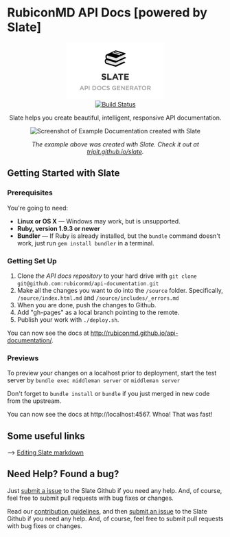 RubiconMD API Docs [powered by Slate]
========

<p align="center">
  <img src="https://raw.githubusercontent.com/lord/img/master/logo-slate.png" alt="Slate: API Documentation Generator" width="226">
  <br>
  <a href="https://travis-ci.org/tripit/slate"><img src="https://travis-ci.org/tripit/slate.svg?branch=master" alt="Build Status"></a>
</p>

<p align="center">Slate helps you create beautiful, intelligent, responsive API documentation.</p>

<p align="center"><img src="https://dl.dropboxusercontent.com/u/95847291/github%20images/slate/slate_screenshot_new.png" width=700 alt="Screenshot of Example Documentation created with Slate"></p>

<p align="center"><em>The example above was created with Slate. Check it out at <a href="https://tripit.github.io/slate">tripit.github.io/slate</a>.</em></p>


Getting Started with Slate
------------------------------

### Prerequisites

You're going to need:

 - **Linux or OS X** — Windows may work, but is unsupported.
 - **Ruby, version 1.9.3 or newer**
 - **Bundler** — If Ruby is already installed, but the `bundle` command doesn't work, just run `gem install bundler` in a terminal.

### Getting Set Up

 1. Clone *the API docs repository* to your hard drive with `git clone git@github.com:rubiconmd/api-documentation.git`
 2. Make all the changes you want to do into the `/source` folder. Specifically, `/source/index.html.md` and `/source/includes/_errors.md`
 3. When you are done, push the changes to Github.
 4. Add "gh-pages" as a local branch pointing to the remote.
 5. Publish your work with `./deploy.sh`.

You can now see the docs at <http://rubiconmd.github.io/api-documentation/>.

### Previews

To preview your changes on a localhost prior to deployment, start the test server by `bundle exec middleman server` or `middleman server`

Don't forget to `bundle install` or `bundle` if you just merged in new code from the upstream.

You can now see the docs at http://localhost:4567. Whoa! That was fast!

Some useful links
---------------------------------

--> [Editing Slate markdown](https://github.com/tripit/slate/wiki/Markdown-Syntax)

Need Help? Found a bug?
--------------------

Just [submit a issue](https://github.com/tripit/slate/issues) to the Slate Github if you need any help. And, of course, feel free to submit pull requests with bug fixes or changes.

Read our [contribution guidelines](https://github.com/tripit/slate/blob/master/CONTRIBUTING.md), and then [submit an issue](https://github.com/tripit/slate/issues) to the Slate Github if you need any help. And, of course, feel free to submit pull requests with bug fixes or changes.
